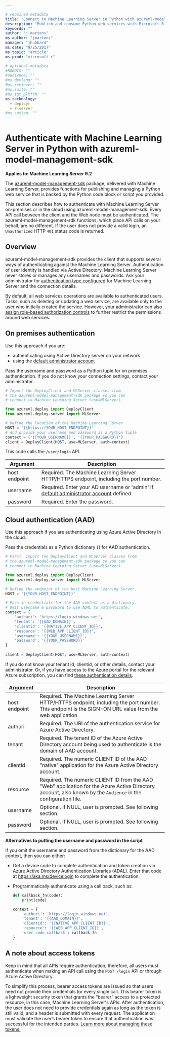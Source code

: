 ```yaml
---

# required metadata
title: "Connect to Machine Learning Server in Python with azureml-model-management-sdk - Machine Learning Server | Microsoft Docs"
description: "Publish and consume Python web services with Microsoft R Server"
keywords: ""
author: "j-martens"
ms.author: "jmartens"
manager: "jhubbard"
ms.date: "9/25/2017"
ms.topic: "article"
ms.prod: "microsoft-r"

# optional metadata
#ROBOTS: ""
#audience: ""
#ms.devlang: ""
#ms.reviewer: ""
#ms.suite: ""
#ms.tgt_pltfrm: ""
ms.technology: 
  - deployr
  - r-server
#ms.custom: ""
---
```


# Authenticate with Machine Learning Server in Python with azureml-model-management-sdk

**Applies to: Machine Learning Server 9.2**

The [azureml-model-management-sdk](../../python-reference/azureml-model-management-sdk/azureml-model-management-sdk.md) package, delivered with Machine Learning Server, provides functions for publishing and managing a Python web service that is backed by the Python code block or script you provided.  

This section describes how to authenticate with Machine Learning Server on-premises or in the cloud using azureml-model-management-sdk. Every API call between the client and the Web node must be authenticated. The azureml-model-management-sdk functions, which place API calls on your behalf, are no different. If the user does not provide a valid login, an `Unauthorized` HTTP `401` status code is returned. 

## Overview

azureml-model-management-sdk provides the client that supports several ways of authenticating against the Machine Learning Server. Authentication of user identity is handled via Active Directory. Machine Learning Server never stores or manages any usernames and passwords.  Ask your administrator for [authentication type configured](../configure-authentication.md) for Machine Learning Server and the connection details. 

By default, all web services operations are available to authenticated users. Tasks, such as deleting or updating a web service, are available only to the user who initially created the service.  However, your administrator can also [assign role-based authorization controls](../configure-roles.md) to further restrict the permissions around web services. 

## On premises authentication

Use this approach if you are:
+ authenticating using Active Directory server on your network
+ using the [default administrator account](../configure-authentication.md#local) 

Pass the username and password as a Python tuple for on premises authentication. If you do not know your connection settings, contact your administrator.

```Python 
# Import the DeployClient and MLServer classes from 
# the azureml-model-management-sdk package so you can 
# connect to Machine Learning Server (use=MLServer).

from azureml.deploy import DeployClient
from azureml.deploy.server import MLServer

# Define the location of the Machine Learning Server
HOST = '{{https://YOUR_HOST_ENDPOINT}}'
# And provide your username and password as a Python tuple
context = ('{{YOUR_USERNAME}}', '{{YOUR_PASSWORD}}')
client = DeployClient(HOST, use=MLServer, auth=context)
```

This code calls the `/user/login` API. 

|Argument|Description|
|--- | --- |
|host endpoint|Required. The Machine Learning Server HTTP/HTTPS endpoint, including the port number.
|username|Required. Enter your AD username or 'admin' if [default administrator account](../configure-authentication.md#local) defined.|
|password|Required. Enter the password.|

## Cloud authentication (AAD)

Use this approach if you are authenticating using Azure Active Directory in the cloud.

Pass the credentials as a Python dictionary {} for AAD authentication. 

```Python 
# First, import the DeployClient and MLServer classes from 
# the azureml-model-management-sdk package so you can 
# connect to Machine Learning Server (use=MLServer).

from azureml.deploy import DeployClient
from azureml.deploy.server import MLServer

# Define the endpoint of the host Machine Learning Server.
HOST = '{{YOUR_HOST_ENDPOINT}}'

# Pass in credentials for the AAD context as a dictionary. 
# Omit username & password to use ADAL to authenticate. 
context = {
    'authuri': 'https://login.windows.net',
    'tenant': '{{AAD_DOMAIN}}',
    'clientid': '{{NATIVE_APP_CLIENT_ID}}',
    'resource': '{{WEB_APP_CLIENT_ID}}',
    'username': '{{YOUR_USERNAME}}',  
    'password': '{{YOUR_PASSWORD}}' 
}
​
client = DeployClient(HOST, use=MLServer, auth=context)
```

If you do not know your tenant id, clientid, or other details, contact your administrator. Or, if you have access to the Azure portal for the relevant Azure subscription, you can find [these authentication details](../configure-authentication.md#azure-active-directory).  

|Argument|Description|
|--- | --- |
|host endpoint|Required. The Machine Learning Server HTTP/HTTPS endpoint, including the port number.  This endpoint is the SIGN-ON URL value from the web application|
|authuri|Required. The URI of the authentication service for Azure Active Directory.|
|tenant|Required. The tenant ID of the Azure Active Directory account being used to authenticate is the domain of AAD account.|
|clientid|Required. The numeric CLIENT ID of the AAD "native" application for the Azure Active Directory account.|
|resource|Required. The numeric CLIENT ID from the AAD "Web" application for the Azure Active Directory account, also known by the `Audience` in the configuration file.|
|username|Optional. If NULL, user is prompted. See following section. |
|password|Optional. If NULL, user is prompted. See following section.|

**Alternatives to putting the username and password in the script**

If you omit the username and password from the dictionary for the AAD context, then you can either:

+ Get a device code to complete authentication and token creation via Azure Active Directory Authentication Libraries (ADAL). Enter that code at https://aka.ms/devicelogin to complete the authentication. 

+ Programmatically authenticate using a call back, such as: 
  ```Python
  def callback_fn(code):
      print(code)

  context = {
      'authuri': 'https://login.windows.net',
      'tenant': '{{AAD_DOMAIN}}',
      'clientid': '{{NATIVE_APP_CLIENT_ID}}',
      'resource': '{{WEB_APP_CLIENT_ID}}',
      'user_code_callback': callback_fn 
  }
  ```

## A note about access tokens

Keep in mind that all APIs require authentication; therefore, all users must authenticate when making an API call using the `POST /login` API or through Azure Active Directory. 

To simplify this process, bearer access tokens are issued so that users need not provide their credentials for every single call.  This bearer token is a lightweight security token that grants the “bearer” access to a protected resource, in this case, Machine Learning Server's APIs. After authentication, the user does not need to provide credentials again as long as the token is still valid, and a header is submitted with every request.  The application must validate the user’s bearer token to ensure that authentication was successful for the intended parties. [Learn more about managing these tokens.](../how-to-manage-access-tokens.md) 
